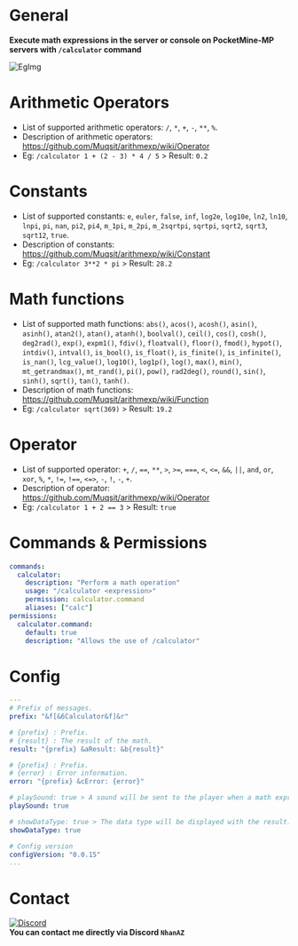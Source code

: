 # General
**Execute math expressions in the server or console on PocketMine-MP servers with `/calculator` command**

![EgImg](https://user-images.githubusercontent.com/60387689/199899361-3511a439-e121-42e6-bb65-0d96f7d63196.png)

# Arithmetic Operators
- List of supported arithmetic operators: `/`, `*`, `+`, `-`, `**`, `%`.  
- Description of arithmetic operators: https://github.com/Muqsit/arithmexp/wiki/Operator
- Eg: `/calculator 1 + (2 - 3) * 4 / 5` > Result: `0.2`

# Constants
- List of supported constants: `e`, `euler`, `false`, `inf`, `log2e`, `log10e`, `ln2`, `ln10`, `lnpi`, `pi`, `nan`, `pi2`, `pi4`, `m_1pi`, `m_2pi`, `m_2sqrtpi`, `sqrtpi`, `sqrt2`, `sqrt3`, `sqrt12`, `true`.  
- Description of constants: https://github.com/Muqsit/arithmexp/wiki/Constant
- Eg: `/calculator 3**2 * pi` > Result: `28.2`

# Math functions
- List of supported math functions: `abs()`, `acos()`, `acosh()`, `asin()`, `asinh()`, `atan2()`, `atan()`, `atanh()`, `boolval()`, `ceil()`, `cos()`, `cosh()`, `deg2rad()`, `exp()`, `expm1()`, `fdiv()`, `floatval()`, `floor()`, `fmod()`, `hypot()`, `intdiv()`, `intval()`, `is_bool()`, `is_float()`, `is_finite()`, `is_infinite()`, `is_nan()`, `lcg_value()`, `log10()`, `log1p()`, `log()`, `max()`, `min()`, `mt_getrandmax()`, `mt_rand()`, `pi()`, `pow()`, `rad2deg()`, `round()`, `sin()`, `sinh()`, `sqrt()`, `tan()`, `tanh()`.  
- Description of math functions: https://github.com/Muqsit/arithmexp/wiki/Function
- Eg: `/calculator sqrt(369)` > Result: `19.2`

# Operator
- List of supported operator: `+`, `/`, `==`, `**`, `>`, `>=`, `===`, `<`, `<=`, `&&`, `||`, `and`, `or`, `xor`, `%`, `*`, `!=`, `!==`, `<=>`, `-`, `!`, `-`, `+`.  
- Description of operator: https://github.com/Muqsit/arithmexp/wiki/Operator
- Eg: `/calculator 1 + 2 == 3` > Result: `true`

# Commands & Permissions
```yaml
commands:
  calculator:
    description: "Perform a math operation"
    usage: "/calculator <expression>"
    permission: calculator.command
    aliases: ["calc"]
permissions:
  calculator.command:
    default: true
    description: "Allows the use of /calculator"
```

# Config
```yaml
---
# Prefix of messages.
prefix: "&f[&6Calculator&f]&r"

# {prefix} : Prefix.
# {result} : The result of the math.
result: "{prefix} &aResult: &b{result}"

# {prefix} : Prefix.
# {error} : Error information.
error: "{prefix} &cError: {error}"

# playSound: true > A sound will be sent to the player when a math expressions is performed.
playSound: true

# showDataType: true > The data type will be displayed with the result.
showDataType: true

# Config version
configVersion: "0.0.15"
...


```

# Contact
[![Discord](https://img.shields.io/discord/986553214889517088?label=discord&color=7289DA&logo=discord)](https://discord.gg/j2X83ujT6c)\
**You can contact me directly via Discord `NhanAZ`**
